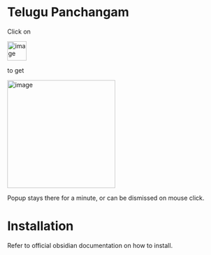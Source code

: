# Telugu Panchangam 

Click on 

<img width="44" alt="image" src="https://user-images.githubusercontent.com/3656100/210314303-d14c6f0d-01b7-457c-8e18-b0ae1481185f.png"> 

to get 

<img width="247" alt="image" src="https://user-images.githubusercontent.com/3656100/210314323-237f740b-600a-41ab-9c5f-01fcc2f5098e.png"> 

Popup stays there for a minute, or can be dismissed on mouse click.

# Installation
Refer to official obsidian documentation on how to install.
